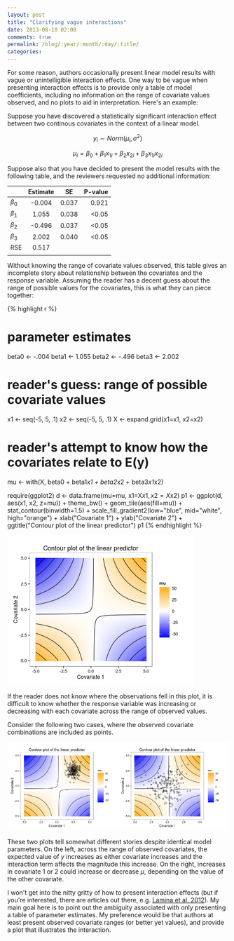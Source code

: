 ```yaml
---
layout: post
title: "Clarifying vague interactions"
date: 2013-08-18 02:00
comments: true
permalink: /blog/:year/:month/:day/:title/
categories: 
---
```


For some reason, authors occasionally present linear model results with vague or unintelligible interaction effects. One way to be vague when presenting interaction effects is to provide only a table of model coefficients, including no information on the range of covariate values observed, and no plots to aid in interpretation. Here's an example:

Suppose you have discovered a statistically significant interaction effect between two continous covariates in the context of a linear model.

$$ y_i \sim Norm(\mu_i, \sigma^2) $$    
    
$$ \mu_i = \beta_0 + \beta_1 x_{1i} + \beta_2 x_{2i} + \beta_3 x_{1i} x_{2i} $$

Suppose also that you have decided to present the model results with the following table, and the reviewers requested no additional information:

|            |**Estimate**   |**SE**   |**P-value**|    
|:-----------|:--------------:|:---------:|--------:|
|$\beta_0$  | -0.004 | 0.037 | 0.921    |
|$\beta_1$ | 1.055 | 0.038 | <0.05|
|$\beta_2$ | -0.496 | 0.037 | <0.05|
|$\beta_3$  | 2.002 | 0.040 | <0.05|
|RSE|0.517| | |
| | | | |
      
Without knowing the range of covariate values observed, this table gives an incomplete story about relationship between the covariates and the response variable. Assuming the reader has a decent guess about the range of possible values for the covariates, this is what they can piece together:

{% highlight r %}
# parameter estimates
beta0 <- -.004
beta1 <- 1.055
beta2 <- -.496
beta3 <- 2.002

# reader's guess: range of possible covariate values
x1 <- seq(-5, 5, .1)
x2 <- seq(-5, 5, .1)
X <- expand.grid(x1=x1, x2=x2)

# reader's attempt to know how the covariates relate to E(y)
mu <- with(X, beta0 + beta1*x1 + beta2*x2 + beta3*x1*x2)

require(ggplot2)
d <- data.frame(mu=mu, x1=X$x1, x2=X$x2)
p1 <- ggplot(d, aes(x1, x2, z=mu)) + theme_bw() +
  geom_tile(aes(fill=mu)) +
  stat_contour(binwidth=1.5) +
  scale_fill_gradient2(low="blue", mid="white", high="orange") + 
  xlab("Covariate 1") + ylab("Covariate 2") +
  ggtitle("Contour plot of the linear predictor")
p1
{% endhighlight %}

![](/images/contour.png)

If the reader does not know where the observations fell in this plot, it is  difficult to know whether the response variable was increasing or decreasing with each covariate across the range of observed values. 

Consider the following two cases, where the observed covariate combinations are included as points.

![](/images/contour2.png)

These two plots tell somewhat different stories despite identical model parameters. On the left, across the range of observed covariates, the expected value of $y$ increases as either covariate increases and the interaction term affects the magnitude this increase. On the right, increases in covariate 1 or 2 could increase or decrease $\mu$, depending on the value of the other covariate. 

I won't get into the nitty gritty of how to present interaction effects (but if you're interested, there are articles out there, e.g. [Lamina et al. 2012](http://www.ncbi.nlm.nih.gov/pubmed/22652348)). My main goal here is to point out the ambiguity associated with only presenting a table of parameter estimates. My preference would be that authors at least present observed covariate ranges (or better yet values), and provide a plot that illustrates the interaction. 

